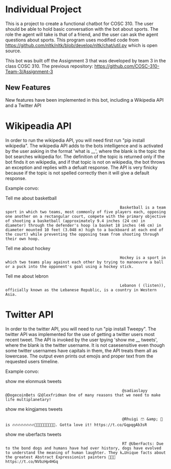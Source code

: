 # Individual Project

This is a project to create a functional chatbot for COSC 310. The user should be able to hold basic conversation with the bot about sports. The role the agent will take is that of a friend, and the user can ask the agent questions about sports. This program uses modified code from https://github.com/nltk/nltk/blob/develop/nltk/chat/util.py which is open source.

This bot was built off the Assignment 3 that was developed by team 3 in the class COSC 310. The previous repository: https://github.com/COSC-310-Team-3/Assignment-3

## New Features
New features have been implemented in this bot, including a Wikipedia API and a Twitter API

# Wikipeadia API

In order to run the wikipedia API, you will need first run "pip install wikipedia". The wikipedia API adds to the bots intelligence and is activated by the user asking in the format 'what is __', where the blank is the topic the bot searches wikipedia for. The definition of the topic is returned only if the bot finds it on wikipedia, and if that topic is not on wikipedia, the bot throws an exception and replies with a defualt response. The API is very finicky because if the topic is not spelled correctly then it will give a default response.

Example convo:

Tell me about basketball

                                                      Basketball is a team sport in which two teams, most commonly of five players each, opposing one another on a rectangular court, compete with the primary objective of shooting a basketball (approximately 9.4 inches (24 cm) in diameter) through the defender's hoop (a basket 18 inches (46 cm) in diameter mounted 10 feet (3.048 m) high to a backboard at each end of the court) while preventing the opposing team from shooting through their own hoop.
                                                      
Tell me about hockey

                                                      Hockey is a sport in which two teams play against each other by trying to manoeuvre a ball or a puck into the opponent's goal using a hockey stick.
                                                      
Tell me about lebron

                                                      Lebanon ( (listen)), officially known as the Lebanese Republic, is a country in Western Asia.
                

# Twitter API

In order to the twitter API, you will need to run "pip install Tweepy". The twitter API was implemented for the use of getting a twitter users most recent tweet. The API is invoked by the user tpying 'show me __ tweets', where the blank is the twitter username. It is not casesensitive even though some twitter usernames have capitals in them, the API treats them all as lowercase. The output even prints out emojis and proper text from the requested users timeline.

Example convo:

show me elonmusk tweets

                                                       @sadiaslayy @DogecoinBets 😮@lexfridman One of many reasons that we need to make life multiplanetary!
                                                       
show me kingjames tweets

                                                       @Rhuigi 🩳 &amp; 🧥 is 🔥🔥🔥🔥🔥🔥🔥🔥🤣🤣🤣🤣🤣🤣🤣🤣🤣. Gotta love it! https://t.co/GqpqgAb3sR
                                             
show me uberfacts tweets

                                                       RT @UberFacts: Due to the bond dogs and humans have had over history, dogs have evolved to understand the meaning of human laughter. They k…Unique facts about the greatest Abstract Expressionist painters 👨🏻‍🎨 https://t.co/NVbzHp4HGq

